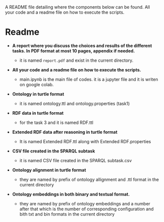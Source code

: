 A README file detailing where the components below can be found.
All your code and a readme file on how to execute the scripts.
# Readme



- **A report where you discuss the choices and results of the different tasks. In PDF format at most 10 pages, appendix if needed.**
    - it is named `report.pdf` and exist in the current directory.

- **All your code and a readme file on how to execute the scripts.**
    - main.ipynb is the main file of codes. it is a jupyter file and it is writen on google colab.

- **Ontology in turtle format**
    - it is named ontology.ttl and ontology.properties (task1)

- **RDF data in turtle format**
    - for the task 3 and it is named RDF.ttl

- **Extended RDF data after reasoning in turtle format**
    - It is named Extended RDF.ttl along with Extended RDF.properties

- **CSV file created in the SPARQL subtask**
    - it is named CSV file created in the SPARQL subtask.csv

- **Ontology alignment in turtle format**
    - they are named by prefix of ontology allignment and .ttl format in the current directory

- **Ontology embeddings in both binary and textual format.**
    - they are named by prefix of ontology embeddings and a number after that which is the number of corresponding configuration and bith txt and bin formats in the current directory

